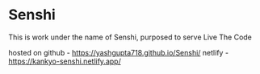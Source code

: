# Senshi
This is work under the name of Senshi, purposed to serve Live The Code

hosted on 
github - https://yashgupta718.github.io/Senshi/
netlify - https://kankyo-senshi.netlify.app/
